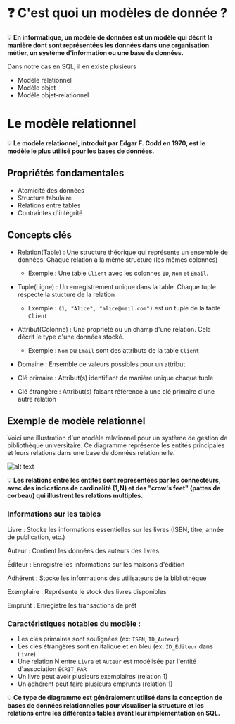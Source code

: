 # ❓ C'est quoi un modèles de donnée ?   

💡 **En informatique, un modèle de données est un modèle qui décrit la manière dont sont représentées les données dans une organisation métier, un système d'information ou une base de données.**

Dans notre cas en SQL, il en existe plusieurs : 
- Modèle relationnel
- Modèle objet
- Modèle objet-relationnel  

# Le modèle relationnel 
💡 **Le modèle relationnel, introduit par Edgar F. Codd en 1970, est le modèle le plus utilisé pour les bases de données.**

## Propriétés fondamentales 
- Atomicité des données
- Structure tabulaire
- Relations entre tables
- Contraintes d'intégrité  

## Concepts clés 

- Relation(Table) : Une structure théorique qui représente un ensemble de données. Chaque relation a la même structure (les mêmes colonnes) 
 
    - Exemple : Une table ``Client`` avec les colonnes ``ID``, ``Nom`` et ``Email``.   

- Tuple(Ligne) : Un enregistrement unique dans la table. Chaque tuple respecte la stucture de la relation
    - Exemple : ```(1, "Alice", "alice@mail.com")``` est un tuple de la table ``Client``
  
- Attribut(Colonne) : Une propriété ou un champ d'une relation. Cela décrit le type d'une données stocké. 
    - Exemple : ``Nom`` ou ``Email`` sont des attributs de la table ``Client``  


- Domaine : Ensemble de valeurs possibles pour un attribut
- Clé primaire : Attribut(s) identifiant de manière unique chaque tuple
- Clé étrangère : Attribut(s) faisant référence à une clé primaire d'une autre relation



## Exemple de modèle relationnel 

Voici une illustration d'un modèle relationnel pour un système de gestion de bibliothèque universitaire. Ce diagramme représente les entités principales et leurs relations dans une base de données relationnelle.  


![alt text](modèle_relationnel.png)  

💡 **Les relations entre les entités sont représentées par les connecteurs, avec des indications de cardinalité (1,N) et des "crow's feet" (pattes de corbeau) qui illustrent les relations multiples.**

### Informations sur les tables 
Livre : Stocke les informations essentielles sur les livres (ISBN, titre, année de publication, etc.)  

Auteur : Contient les données des auteurs des livres

Éditeur : Enregistre les informations sur les maisons d'édition  

Adhérent : Stocke les informations des utilisateurs de la bibliothèque  

Exemplaire : Représente le stock des livres disponibles  

Emprunt : Enregistre les transactions de prêt  

### Caractéristiques notables du modèle :
- Les clés primaires sont soulignées (ex: ``ISBN``, ``ID_Auteur``)
- Les clés étrangères sont en italique et en bleu (ex: ``ID_Éditeur`` dans ``Livre``)
- Une relation N entre ``Livre`` et ``Auteur`` est modélisée par l'entité d'association ``ÉCRIT_PAR``
- Un livre peut avoir plusieurs exemplaires (relation 1)
- Un adhérent peut faire plusieurs emprunts (relation 1)

💡 **Ce type de diagramme est généralement utilisé dans la conception de bases de données relationnelles pour visualiser la structure et les relations entre les différentes tables avant leur implémentation en SQL.**










